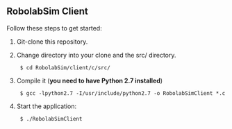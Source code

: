 ## RobolabSim Client

Follow these steps to get started:

1. Git-clone this repository.

2. Change directory into your clone and the src/ directory.

        $ cd RobolabSim/client/c/src/

3. Compile it (**you need to have Python 2.7 installed**)

        $ gcc -lpython2.7 -I/usr/include/python2.7 -o RobolabSimClient *.c

4. Start the application:

        $ ./RobolabSimClient
